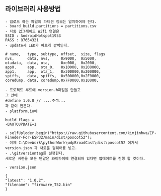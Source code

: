##  라이브러리 사용방법 
    - 업로드 하는 파일의 파티션 정보는 일치하여야 한다.
    - board_build.partitions = partitions.csv
    - 자동 업그레이드 Wifi 연결은 
    SSID : AndroidHotspot1953
    PASS : 87654321
    - update시 LED가 빠르게 깜빡인다.

```csv
# name,   type, subtype, offset,  size, flags
nvs,      data, nvs,     0x9000,  0x5000,
otadata,  data, ota,     0xe000,  0x2000,
app0,     app,  ota_0,   0x10000, 0x200000,
app1,     app,  ota_1,   0x300000,0x200000,
spiffs,   data, spiffs,  0x500000,0x2F0000,
coredump, data, coredump,0x7F0000,0x10000,
```

    - 프로젝트 루트에 version.h파일을 만들고
    그 안에 
    #define 1.0.0 // ....주석...
    과 같이 만든다. 
    - platform.io에 

```
build_flags = 
-DAUTOUPDATE=1
```

    - selfUploder.begin("https://raw.githubusercontent.com/kimjinhwa/IP-Fineder-For-ESP32/main/dist/poscot52");
    - 이제 C:\DevWork\pythonWork\udpBroadCast\dist\poscot52 에가서 version.json 과 새로운 펌웨어를 넣고. 
    - .\gitversiontag를 실행한다. 
    새로운 버전을 모든 단말은 와이파이에 연결되어 있다면 업데이트를 진행 할 것이다. 

    - version.json 
```
{
"latest": "1.0.2",
"filename": "firmware_T52.bin"
}
```